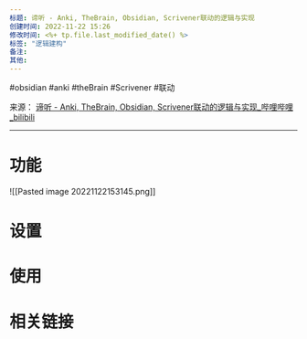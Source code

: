 ```yaml
---
标题: 谛听 - Anki, TheBrain, Obsidian, Scrivener联动的逻辑与实现
创建时间: 2022-11-22 15:26
修改时间: <%+ tp.file.last_modified_date() %>
标签: "逻辑建构" 
备注: 
其他:
---
```


#obsidian  #anki #theBrain #Scrivener #联动

来源：
[谛听 - Anki, TheBrain, Obsidian, Scrivener联动的逻辑与实现_哔哩哔哩_bilibili](https://www.bilibili.com/video/BV1VK4y1u7T6/?spm_id_from=333.337.search-card.all.click)

---
# 功能
![[Pasted image 20221122153145.png]]
# 设置

# 使用

# 相关链接





